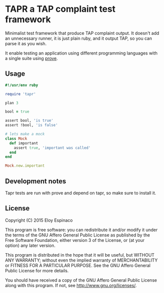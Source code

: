 # TAPR a TAP complaint test framework

Minimalist test framework that produce TAP complaint output. It doesn't add an
unnecessary runner, it is just plain ruby, and it output TAP, so you can parse
it as you wish.

It enable testing an application using different programming languages with a
single suite using [prove][].

 [prove]: http://perldoc.perl.org/prove.html "prove (perl)"

## Usage

```ruby
#!/usr/env ruby

require 'tapr'

plan 3

bool = true

assert bool, 'is true'
assert !bool, 'is false'

# lets make a mock
class Mock
  def important
    assert true, 'important was called'
  end
end

Mock.new.important
```

## Development notes

Tapr tests are run with prove and depend on tapr, so make sure to install
it.

## License

Copyright (C) 2015  Eloy Espinaco

This program is free software: you can redistribute it and/or modify
it under the terms of the GNU Affero General Public License as published by
the Free Software Foundation, either version 3 of the License, or
(at your option) any later version.

This program is distributed in the hope that it will be useful,
but WITHOUT ANY WARRANTY; without even the implied warranty of
MERCHANTABILITY or FITNESS FOR A PARTICULAR PURPOSE.  See the
GNU Affero General Public License for more details.

You should have received a copy of the GNU Affero General Public License
along with this program.  If not, see <http://www.gnu.org/licenses/>.
